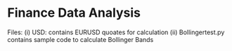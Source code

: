 # Finance Data Analysis

Files:
(i) USD: contains EURUSD quoates for calculation
(ii) Bollingertest.py contains sample code to calculate Bollinger Bands
